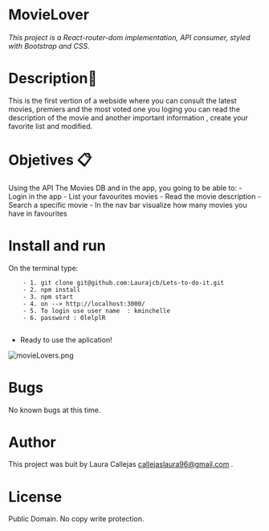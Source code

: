 # MovieLover
 ###### This project is a React-router-dom implementation, API consumer, styled with Bootstrap and CSS. 

# Description📍
This is the first vertion of a webside where you can consult the latest movies, premiers and the most voted
one you loging you can read the description of the movie and another important information , create your favorite list and modified.

# Objetives 📋
Using the  API The Movies DB and in the app, you going to be able to:
    - Login in the app
    - List your favourites movies
    - Read the movie description 
    - Search a specific movie
    - In the nav bar visualize how many movies  you have in favourites 


# Install and run
On the terminal type:

``` 
    - 1. git clone git@github.com:Laurajcb/Lets-to-do-it.git
    - 2. npm install
    - 3. npm start
    - 4. on --> http://localhost:3000/
    - 5. To login use user name  : kminchelle
    - 6. password : 0lelplR


```
- Ready to use the aplication!

![movieLovers.png](https://github.com/Laurajcb/Practice-jsx/blob/main/src/assets/movieLovers1.png)

# Bugs
No known bugs at this time.

# Author
This project was buit by Laura Callejas <callejaslaura96@gmail.com> .

# License
Public Domain. No copy write protection.
